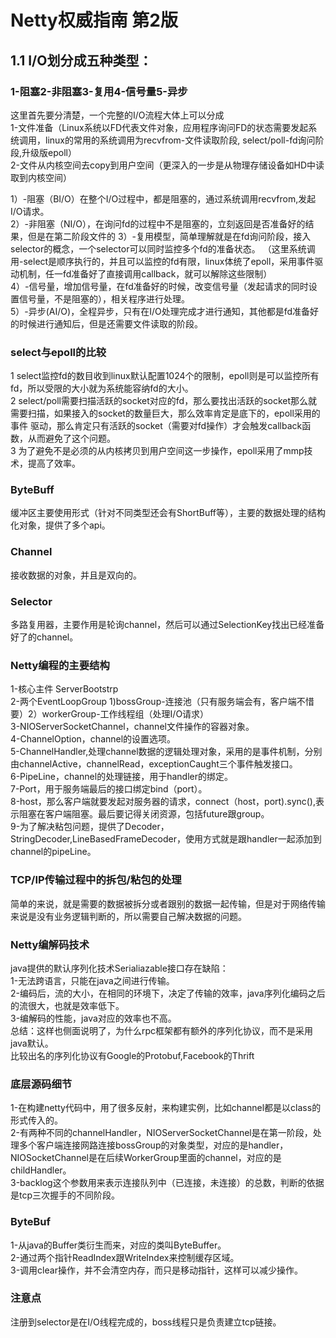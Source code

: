 #  Netty权威指南 第2版  
## 1.1 I/O划分成五种类型：  
### 1-阻塞2-非阻塞3-复用4-信号量5-异步  
这里首先要分清楚，一个完整的I/O流程大体上可以分成  
1-文件准备（Linux系统以FD代表文件对象，应用程序询问FD的状态需要发起系统调用，linux的常用的系统调用为recvfrom-文件读取阶段,
select/poll-fd询问阶段,升级版epoll）  
2-文件从内核空间去copy到用户空间（更深入的一步是从物理存储设备如HD中读取到内核空间）  

1）-阻塞（BI/O）在整个I/O过程中，都是阻塞的，通过系统调用recvfrom,发起I/O请求。  
2）-非阻塞（NI/O），在询问fd的过程中不是阻塞的，立刻返回是否准备好的结果，但是在第二阶段文件的
3）-复用模型，简单理解就是在fd询问阶段，接入selector的概念，一个selector可以同时监控多个fd的准备状态。
（这里系统调用-select是顺序执行的，并且可以监控的fd有限，linux体统了epoll，采用事件驱动机制，任一fd准备好了直接调用callback，就可以解除这些限制）  
4）-信号量，增加信号量，在fd准备好的时候，改变信号量（发起请求的同时设置信号量，不是阻塞的），相关程序进行处理。  
5）-异步(AI/O)，全程异步，只有在I/O处理完成才进行通知，其他都是fd准备好的时候进行通知后，但是还需要文件读取的阶段。  

### select与epoll的比较  
1 select监控fd的数目收到linux默认配置1024个的限制，epoll则是可以监控所有fd，所以受限的大小就为系统能容纳fd的大小。  
2 select/poll需要扫描活跃的socket对应的fd，那么要找出活跃的socket那么就需要扫描，如果接入的socket的数量巨大，那么效率肯定是底下的，epoll采用的事件
驱动，那么肯定只有活跃的socket（需要对fd操作）才会触发callback函数，从而避免了这个问题。  
3 为了避免不是必须的从内核拷贝到用户空间这一步操作，epoll采用了mmp技术，提高了效率。

### ByteBuff  
缓冲区主要使用形式（针对不同类型还会有ShortBuff等），主要的数据处理的结构化对象，提供了多个api。  
### Channel  
接收数据的对象，并且是双向的。  
### Selector  
多路复用器，主要作用是轮询channel，然后可以通过SelectionKey找出已经准备好了的channel。


### Netty编程的主要结构  
1-核心主件 ServerBootstrp  
2-两个EventLoopGroup 1)bossGroup-连接池（只有服务端会有，客户端不惜要）2）workerGroup-工作线程组（处理I/O请求）  
3-NIOServerSocketChannel，channel文件操作的容器对象。  
4-ChannelOption，channel的设置选项。  
5-ChannelHandler,处理channel数据的逻辑处理对象，采用的是事件机制，分别由channelActive，channelRead，exceptionCaught三个事件触发接口。  
6-PipeLine，channel的处理链接，用于handler的绑定。  
7-Port，用于服务端最后的接口绑定bind（port）。  
8-host，那么客户端就要发起对服务器的请求，connect（host，port).sync(),表示阻塞在客户端阻塞。最后要记得关闭资源，包括future跟group。  
9-为了解决粘包问题，提供了Decoder，StringDecoder,LineBasedFrameDecoder，使用方式就是跟handler一起添加到channel的pipeLine。     


### TCP/IP传输过程中的拆包/粘包的处理  
简单的来说，就是需要的数据被拆分或者跟别的数据一起传输，但是对于网络传输来说是没有业务逻辑判断的，所以需要自己解决数据的问题。  


### Netty编解码技术  
java提供的默认序列化技术Serialiazable接口存在缺陷：  
1-无法跨语言，只能在java之间进行传输。  
2-编码后，流的大小，在相同的环境下，决定了传输的效率，java序列化编码之后的流很大，也就是效率低下。  
3-编解码的性能，java对应的效率也不高。  
总结：这样也侧面说明了，为什么rpc框架都有额外的序列化协议，而不是采用java默认。  
比较出名的序列化协议有Google的Protobuf,Facebook的Thrift

### 底层源码细节  
1-在构建netty代码中，用了很多反射，来构建实例，比如channel都是以class的形式传入的。  
2-有两种不同的channelHandler，NIOServerSocketChannel是在第一阶段，处理多个客户端连接网路连接bossGroup的对象类型，对应的是handler，NIOSocketChannel是在后续WorkerGroup里面的channel，对应的是childHandler。  
3-backlog这个参数用来表示连接队列中（已连接，未连接）的总数，判断的依据是tcp三次握手的不同阶段。

### ByteBuf  
1-从java的Buffer类衍生而来，对应的类叫ByteBuffer。  
2-通过两个指针ReadIndex跟WriteIndex来控制缓存区域。  
3-调用clear操作，并不会清空内存，而只是移动指针，这样可以减少操作。 

###  注意点
注册到selector是在I/O线程完成的，boss线程只是负责建立tcp链接。  


